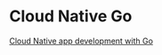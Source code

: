 # Cloud Native Go

[Cloud Native app development with Go](https://learning-cloud-native-go.github.io/docs/hello-world-server/)
